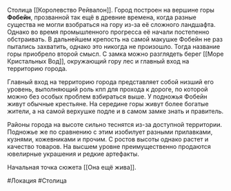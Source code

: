 Столица [[Королевство Рейвалон]]. 
Город построен на вершине горы **Фобейн**, прозванной так ещё в древние времена, когда разные существа не могли взобраться на гору из-за её сложного ландшафта. Однако во время промышленного прогресса её начали постепенно обстраивать.
В дальнейшем крепость на самой макушке Фобейн не раз пытались захватить, однако это никогда не произошло. Тогда название горы приобрело второй смысл.
С замка можно разглядеть берег [[Море Кристальных Вод]], окружающий гору лес и главный вход на территорию города.

Главный вход на территорию города представляет собой низший его уровень, выполняющий роль кпп для прохода к дороге, по которой можно без особых проблем взбираться выше. У подножья Фобейн живут обычные крестьяне. На середине горы живут более богатые жители, а на самой верхушке подле и в самом замке знать и правитель.

Районы города на высоте сильно теснятся из-за доступной территории. Подножье же по сравнению с этим изобилует разными прилавками, кузнями, кожевниками и прочим. С ростов высоты однако растет и качество товаров. На высшем уровне преимущественно продаются ювелирные украшения и редкие артефакты.

Начальная точка сюжета [[Она ещё жива]]. 

#Локация #Столица
